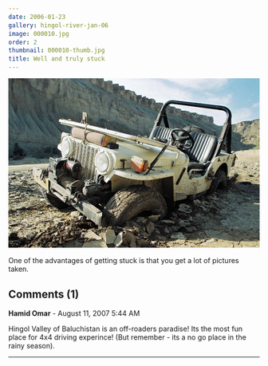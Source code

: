 ```yaml
---
date: 2006-01-23
gallery: hingol-river-jan-06
image: 000010.jpg
order: 2
thumbnail: 000010-thumb.jpg
title: Well and truly stuck
---
```


![Well and truly stuck](./000010.jpg)

One of the advantages of getting stuck is that you get a lot of pictures taken.

<div id="comments">

## Comments (1)

**Hamid Omar** - August 11, 2007  5:44 AM

Hingol Valley of Baluchistan is an off-roaders paradise! Its the most fun place for 4x4 driving experince! (But remember - its a no go place in the rainy season).

---

</div>